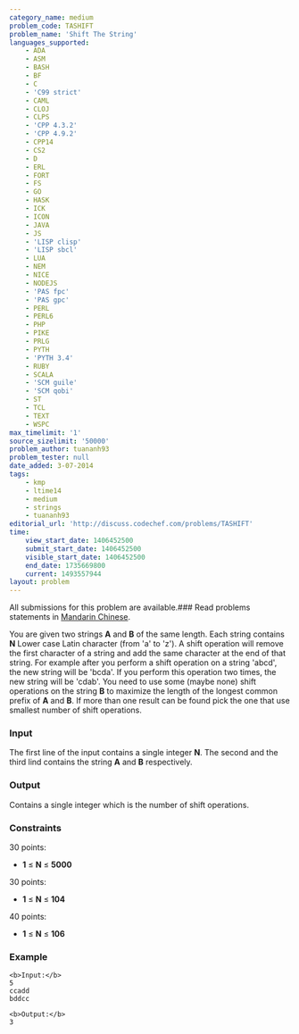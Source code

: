 ```yaml
---
category_name: medium
problem_code: TASHIFT
problem_name: 'Shift The String'
languages_supported:
    - ADA
    - ASM
    - BASH
    - BF
    - C
    - 'C99 strict'
    - CAML
    - CLOJ
    - CLPS
    - 'CPP 4.3.2'
    - 'CPP 4.9.2'
    - CPP14
    - CS2
    - D
    - ERL
    - FORT
    - FS
    - GO
    - HASK
    - ICK
    - ICON
    - JAVA
    - JS
    - 'LISP clisp'
    - 'LISP sbcl'
    - LUA
    - NEM
    - NICE
    - NODEJS
    - 'PAS fpc'
    - 'PAS gpc'
    - PERL
    - PERL6
    - PHP
    - PIKE
    - PRLG
    - PYTH
    - 'PYTH 3.4'
    - RUBY
    - SCALA
    - 'SCM guile'
    - 'SCM qobi'
    - ST
    - TCL
    - TEXT
    - WSPC
max_timelimit: '1'
source_sizelimit: '50000'
problem_author: tuananh93
problem_tester: null
date_added: 3-07-2014
tags:
    - kmp
    - ltime14
    - medium
    - strings
    - tuananh93
editorial_url: 'http://discuss.codechef.com/problems/TASHIFT'
time:
    view_start_date: 1406452500
    submit_start_date: 1406452500
    visible_start_date: 1406452500
    end_date: 1735669800
    current: 1493557944
layout: problem
---
```

All submissions for this problem are available.###  Read problems statements in [Mandarin Chinese](http://www.codechef.com/download/translated/LTIME14/mandarin/TASHIFT.pdf).

You are given two strings **A** and **B** of the same length. Each string contains **N** Lower case Latin character (from 'a' to 'z'). A shift operation will remove the first character of a string and add the same character at the end of that string. For example after you perform a shift operation on a string 'abcd', the new string will be 'bcda'. If you perform this operation two times, the new string will be 'cdab'. You need to use some (maybe none) shift operations on the string **B** to maximize the length of the longest common prefix of **A** and **B**. If more than one result can be found pick the one that use smallest number of shift operations.

### Input

The first line of the input contains a single integer **N**. The second and the third lind contains the string **A** and **B** respectively.

### Output

Contains a single integer which is the number of shift operations.

### Constraints

30 points:

- **1** ≤ **N** ≤ **5000**

30 points:

- **1** ≤ **N** ≤ **104**

40 points:

- **1** ≤ **N** ≤ **106**

### Example

```
<b>Input:</b>
5
ccadd
bddcc

<b>Output:</b>
3


```